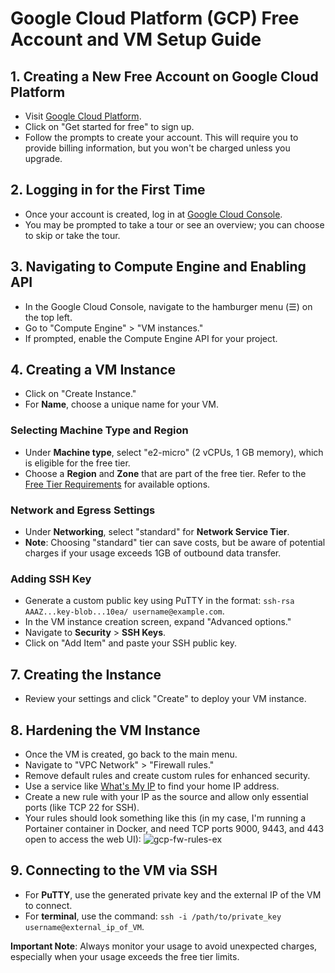 # Google Cloud Platform (GCP) Free Account and VM Setup Guide

## 1. Creating a New Free Account on Google Cloud Platform
- Visit [Google Cloud Platform](https://console.cloud.google.com).
- Click on "Get started for free" to sign up.
- Follow the prompts to create your account. This will require you to provide billing information, but you won't be charged unless you upgrade.

## 2. Logging in for the First Time
- Once your account is created, log in at [Google Cloud Console](https://console.cloud.google.com).
- You may be prompted to take a tour or see an overview; you can choose to skip or take the tour.

## 3. Navigating to Compute Engine and Enabling API
- In the Google Cloud Console, navigate to the hamburger menu (☰) on the top left.
- Go to "Compute Engine" > "VM instances."
- If prompted, enable the Compute Engine API for your project.

## 4. Creating a VM Instance
- Click on "Create Instance."
- For **Name**, choose a unique name for your VM.

### Selecting Machine Type and Region
- Under **Machine type**, select "e2-micro" (2 vCPUs, 1 GB memory), which is eligible for the free tier.
- Choose a **Region** and **Zone** that are part of the free tier. Refer to the [Free Tier Requirements](https://cloud.google.com/free/docs/free-cloud-features) for available options.

### Network and Egress Settings
- Under **Networking**, select "standard" for **Network Service Tier**.
- **Note**: Choosing "standard" tier can save costs, but be aware of potential charges if your usage exceeds 1GB of outbound data transfer.

### Adding SSH Key
- Generate a custom public key using PuTTY in the format: `ssh-rsa AAAZ...key-blob...10ea/ username@example.com`.
- In the VM instance creation screen, expand "Advanced options."
- Navigate to **Security** > **SSH Keys**.
- Click on "Add Item" and paste your SSH public key.

## 7. Creating the Instance
- Review your settings and click "Create" to deploy your VM instance.

## 8. Hardening the VM Instance
- Once the VM is created, go back to the main menu.
- Navigate to "VPC Network" > "Firewall rules."
- Remove default rules and create custom rules for enhanced security.
- Use a service like [What's My IP](https://www.whatsmyip.org/) to find your home IP address.
- Create a new rule with your IP as the source and allow only essential ports (like TCP 22 for SSH).
- Your rules should look something like this (in my case, I'm running a Portainer container in Docker, and need TCP ports 9000, 9443, and 443 open to access the web UI):
![gcp-fw-rules-ex](https://i.imgur.com/xdagFMe.png)

## 9. Connecting to the VM via SSH
- For **PuTTY**, use the generated private key and the external IP of the VM to connect.
- For **terminal**, use the command: `ssh -i /path/to/private_key username@external_ip_of_VM`.

**Important Note**: Always monitor your usage to avoid unexpected charges, especially when your usage exceeds the free tier limits.
